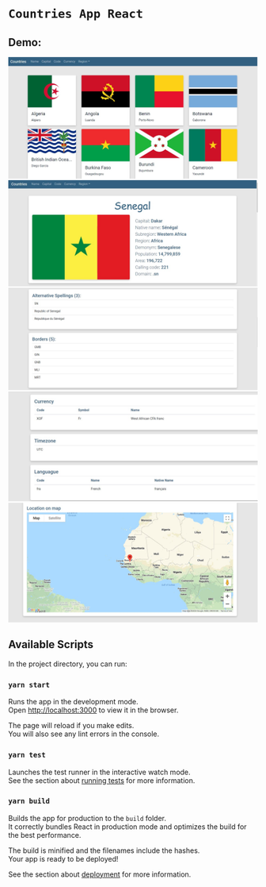# `Countries App React`

## Demo:

<img src="https://github.com/claykabongok/countries-react-app/blob/master/demo/countries.jpg?raw=true" alt="Demo screen">

<img src="https://github.com/claykabongok/countries-react-app/blob/master/demo/countrysection1.jpg?raw=true" alt="Demo screen">

<img src="https://github.com/claykabongok/countries-react-app/blob/master/demo/countrysection2.jpg?raw=true" alt="Demo screen">

<img src="https://github.com/claykabongok/countries-react-app/blob/master/demo/countrysection3.jpg?raw=true" alt="Demo screen">

<img src="https://github.com/claykabongok/countries-react-app/blob/master/demo/map.jpg?raw=true" alt="Demo screen">

## Available Scripts

In the project directory, you can run:

### `yarn start`

Runs the app in the development mode.<br />
Open [http://localhost:3000](http://localhost:3000) to view it in the browser.

The page will reload if you make edits.<br />
You will also see any lint errors in the console.

### `yarn test`

Launches the test runner in the interactive watch mode.<br />
See the section about [running tests](https://facebook.github.io/create-react-app/docs/running-tests) for more information.

### `yarn build`

Builds the app for production to the `build` folder.<br />
It correctly bundles React in production mode and optimizes the build for the best performance.

The build is minified and the filenames include the hashes.<br />
Your app is ready to be deployed!

See the section about [deployment](https://facebook.github.io/create-react-app/docs/deployment) for more information.
